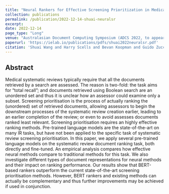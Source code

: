 ```yaml
---
title: "Neural Rankers for Effective Screening Prioritization in Medical Systematic Review Literature Search"
collection: publications
permalink: /publication/2022-12-14-shuai-neuralsr
excerpt: 
date: 2022-12-14
page_type: "Long"
venue: "Australasian Document Computing Symposium (ADCS 2022, to appear)"
paperurl: 'https://ielab.io/publications/pdfs/shuai2022neuralsr.pdf'
citation: 'Shuai Wang and Harry Scells and Bevan Koopman and Guido Zuccon. 2022. Neural Rankers for Effective Screening Prioritization in Medical Systematic Review Literature Search. In Australasian Document Computing Symposium (ADCS 2022).'
---
```


## Abstract
Medical systematic reviews typically require that all the documents retrieved by a search are assessed. The reason is two-fold: the task aims for “total recall”; and documents retrieved using Boolean search are an unordered set and thus it is unclear how an assessor could examine only a subset. Screening prioritisation is the process of actually ranking the (unordered) set of retrieved documents, allowing assessors to begin the downstream processes of the systematic review creation earlier, leading to an earlier completion of the review; or even to avoid assesses documents ranked least relevant.
Screening prioritisation requires an highly effective ranking methods. Pre-trained language models are the state-of-the-art on many IR tasks, but have not been applied to the specific task of systematic review screening prioritisation. In this paper, we apply several pre-trained language models on the systematic review document ranking task, both directly and fine-tuned. An empirical analysis compares how effective neural methods compare to traditional methods for this task. We also investigate different types of document representations for neural methods and their impact on ranking performance.
Our results show that BERT-based rankers outperform the current state-of-the-art screening prioritisation methods. However, BERT rankers and existing methods can actually be complementary and thus further improvements may be achieved if used in conjunction.
